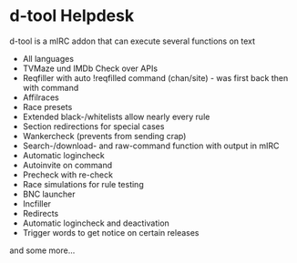 # d-tool Helpdesk
d-tool is a mIRC addon that can execute several functions on text <br>

- All languages
- TVMaze und IMDb Check over APIs
- Reqfiller with auto !reqfilled command (chan/site) - was first back then with command
- Affilraces
- Race presets
- Extended black-/whitelists allow nearly every rule
- Section redirections for special cases
- Wankercheck (prevents from sending crap)
- Search-/download- and raw-command function with output in mIRC
- Automatic logincheck
- Autoinvite on command
- Precheck with re-check
- Race simulations for rule testing
- BNC launcher
- Incfiller<br>
- Redirects
- Automatic logincheck and deactivation
- Trigger words to get notice on certain releases <br>

and some more...

